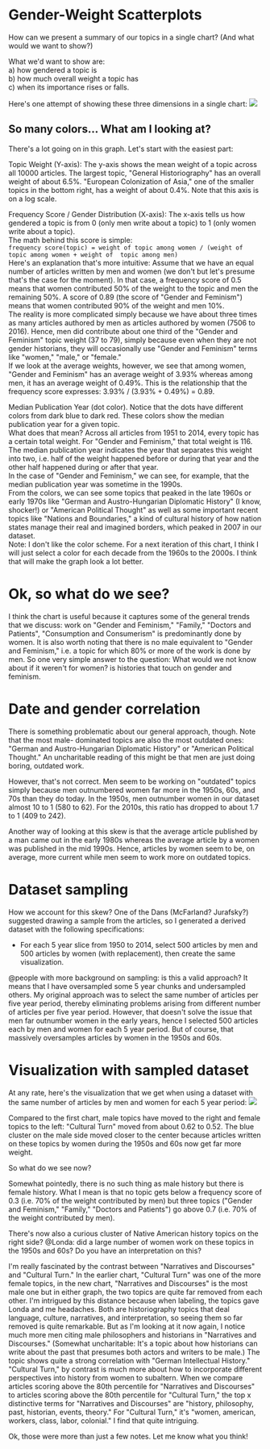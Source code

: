 # Gender-Weight Scatterplots

How can we present a summary of our topics in a single chart? (And what would we want to show?)

What we'd want to show are: <br>
a) how gendered a topic is<br>
b) how much overall weight a topic has<br>
c) when its importance rises or falls.

Here's one attempt of showing these three dimensions in a single chart:
![](https://github.com/srisi/gender_history/raw/refactor/visualizations/gender_frequency_scatterplots/gender_time_weight.jpg)

## So many colors... What am I looking at?

There's a lot going on in this graph. Let's start with the easiest part:

Topic Weight (Y-axis): The y-axis shows the mean weight of a topic across all 10000 articles. 
The largest topic, "General Historiography" has an overall weight of about 6.5%. "European 
Colonization of Asia," one of the smaller topics in the bottom right, has a weight of about 0.4%.
Note that this axis is on a log scale.

Frequency Score / Gender Distribution (X-axis): The x-axis tells us how gendered a topic is from
0 (only men write about a topic) to 1 (only women write about a topic).<br>
The math behind this score is simple:<br>
`frequency score(topic) = weight of topic among women / (weight of topic among women + weight of 
topic among men)`<br>
Here's an explanation that's more intuitive: Assume that we have an equal number of articles written
by men and women (we don't but let's presume that's the case for the moment). In that case, a
frequency score of 0.5 means that women contributed 50% of the weight to the topic and men the
remaining 50%. A score of 0.89 (the score of "Gender and Feminism") means that women contributed
90% of the weight and men 10%. <br>
The reality is more complicated simply because we have about three times as many articles authored
by men as articles authored by women (7506 to 2016). Hence, men did contribute about one third of 
the "Gender and Feminism" topic weight (37 to 79), simply because even when they are not gender
historians, they will occasionally use "Gender and Feminism" terms like "women," "male," or 
"female." <br>
If we look at the average weights, however, we see that among women, "Gender and 
Feminism" has an average weight of 3.93% whereas among men, it has an average weight of 0.49%. This
is the relationship that the frequency score expresses: 3.93% / (3.93% + 0.49%) = 0.89.

Median Publication Year (dot color). Notice that the dots have different colors from dark blue to 
dark red. These colors show the median publication year for a given topic.<br>
What does that mean? Across all articles from 1951 to 2014, every topic has a certain total weight.
For "Gender and Feminism," that total weight is 116. The median publication year indicates the year
that separates this weight into two, i.e. half of the weight happened before or during that year
and the other half happened during or after that year. <br>
In the case of "Gender and Feminism," we can see, for example, that the median publication year was
sometime in the 1990s. <br>
From the colors, we can see some topics that peaked in the late 1960s or
 early 1970s like "German and Austro-Hungarian 
Diplomatic History" (I know, shocker!) or "American Political Thought" as well as some important 
recent topics like "Nations and Boundaries," a kind of cultural history of how nation states manage
their real and imagined borders, which peaked in 2007 in our dataset. <br>
Note: I don't like the color scheme. For a next iteration of this chart, I think I will just select
a color for each decade from the 1960s to the 2000s. I think that will make the graph look a lot
better.

# Ok, so what do we see?

I think the chart is useful because it captures some of the general trends that we discuss: 
work on "Gender and Feminism," "Family," "Doctors and Patients", "Consumption and Consumerism" is 
predominantly done by women. It is also worth noting that there is no male equivalent to 
"Gender and Feminism," i.e. a topic for which 80% or more of the work is done by men. So one very
simple answer to the question: What would we not know about if it weren't for women? is histories
that touch on gender and feminism.

# Date and gender correlation

There is something problematic about our general approach, though. Note that the most male-
dominated topics are also the most outdated ones: "German and Austro-Hungarian Diplomatic 
History" or "American Political Thought." An uncharitable reading of this might be that men are 
just doing boring, outdated work. 

However, that's not correct. Men seem to be working on "outdated" topics simply because men 
outnumbered women far more in the 1950s, 60s, and 70s than they do today. In the 1950s, men 
outnumber women in our dataset almost 10 to 1 (580 to 62). For the 2010s, this ratio has dropped
to about 1.7 to 1 (409 to 242). 

Another way of looking at this skew is that the average article published by a man came out in 
the early 1980s whereas the average article by a women was published in the mid 1990s. Hence,
articles by women seem to be, on average, more current while men seem to work more on outdated
topics.

# Dataset sampling

How we account for this skew? One of the Dans (McFarland? Jurafsky?) suggested drawing a sample
from the articles, so I generated a derived dataset with the following specifications:

- For each 5 year slice from 1950 to 2014, select 500 articles by men and 500 articles by women 
(with replacement), then create the same visualization.

@people with more background on sampling: is this a valid approach? It means that I have oversampled
some 5 year chunks and undersampled others. My original approach was to select the same number of
articles per five year period, thereby eliminating problems arising from different number of articles
per five year period. However, that doesn't solve the issue that men far outnumber women in the
early years, hence I selected 500 articles each by men and women for each 5 year period. But of 
course, that massively oversamples articles by women in the 1950s and 60s.

# Visualization with sampled dataset

At any rate, here's the visualization that we get when using a dataset with the same number of
articles by men and women for each 5 year period:
![](https://github.com/srisi/gender_history/raw/refactor/visualizations/gender_frequency_scatterplots/gender_weight_time_sampled.jpg)

Compared to the first chart, male topics have moved to the right and female topics to the left:
"Cultural Turn" moved from about 0.62 to 0.52. The blue cluster on the male side moved closer to the
center because articles written on these topics by women during the 1950s and 60s now get far more
weight.

So what do we see now?

Somewhat pointedly, there is no such thing as male history but there is female history. What I mean
is that no topic gets below a frequency score of 0.3 (i.e. 70% of the weight contributed by men)
but three topics ("Gender and Feminism," "Family," "Doctors and Patients") go above 0.7 (i.e. 70%
of the weight contributed by men). 

There's now also a curious cluster of Native American history topics on the right side? @Londa: 
did a large number of women work on these topics in the 1950s and 60s? Do you have an interpretation
on this?

I'm really fascinated by the contrast between "Narratives and Discourses" and "Cultural Turn." In
the earlier chart, "Cultural Turn" was one of the more female topics, in the new chart, 
"Narratives and Discourses" is the most male one but in either graph, the two topics are quite
far removed from each other. I'm intrigued by this distance because when labeling, the topics gave
Londa and me headaches. Both are historiography topics that deal language, culture, narratives, 
and interpretation, so seeing them so far removed is quite remarkable. But as I'm looking at it
now again, I notice much more men citing male philosophers and historians in "Narratives and 
Discourses." (Somewhat uncharitable: It's a topic about how historians can write about the past
that presumes both actors and writers to be male.) 
The topic shows quite a strong correlation with "German Intellectual History." 
"Cultural Turn," by contrast is much more about how to incorporate different perspectives into
history from women to subaltern. When we compare articles scoring above the 80th percentile for 
"Narratives and Discourses" to articles scoring above the 80th percentile for "Cultural Turn," the
top x distinctive terms for "Narratives and Discourses" are "history, philosophy, past, historian, 
events, theory." For "Cultural Turn," it's "women, american, workers, class, labor, colonial." I
find that quite intriguing.

Ok, those were more than just a few notes. Let me know what you think!

